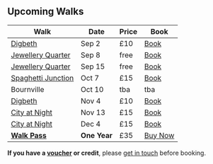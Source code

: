 ## Upcoming Walks

Walk               | Date    | Price | Book
-------------------|---------|-------|-----
[Digbeth](/digbeth)            | Sep 2   | £10   | <a href="https://ti.to/photo-school/birmingham-photo-walks" class="btn btn--primary">Book</a>
[Jewellery Quarter](/jewellery-quarter)  | Sep 8   | free  | <a href="https://www.eventbrite.com/e/jewellery-quarter-photo-walk-8-september-tickets-48561345291" class="btn btn--primary">Book</a>
[Jewellery Quarter](/jewellery-quarter)  | Sep 15  | free  | <a href="https://www.eventbrite.com/e/jewellery-quarter-photo-walk-15-september-tickets-48561544888" class="btn btn--primary">Book</a>
[Spaghetti Junction](/spaghetti-junction) | Oct 7   | £15   | <a href="https://ti.to/photo-school/birmingham-photo-walks" class="btn btn--primary">Book</a>
Bournville | Oct 10   | tba   | tba
[Digbeth](/digbeth)            | Nov 4   | £10   | <a href="https://ti.to/photo-school/birmingham-photo-walks" class="btn btn--primary">Book</a>
[City at Night](/city-at-night)      | Nov 13  | £15   | <a href="https://ti.to/photo-school/birmingham-photo-walks" class="btn btn--primary">Book</a>
[City at Night](/city-at-night)      | Dec 4   | £15   | <a href="https://ti.to/photo-school/birmingham-photo-walks" class="btn btn--primary">Book</a>
[**Walk Pass**](/walks-pass)      | **One Year** | £35 | <a href="https://ti.to/photo-school/birmingham-photo-walks/with/rvgtakykxj4" class="btn btn--primary">Buy Now</a>

**If you have a [voucher](/gift-vouchers/) or credit**, please [get in touch](/contact/) before booking.